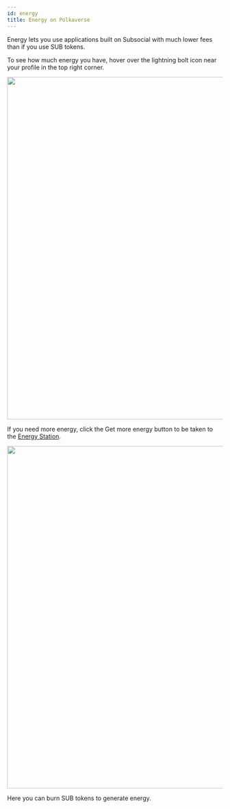 ```yaml
---
id: energy
title: Energy on Polkaverse
---
```

Energy lets you use applications built on Subsocial with much lower fees than if you use SUB tokens.

To see how much energy you have, hover over the lightning bolt icon near your profile in the top right corner.

<img src="/img/polkaverse/energy-1.png" width="800" />

If you need more energy, click the Get more energy button to be taken to the [Energy Station](https://polkaverse.com/energy).

<img src="/img/polkaverse/energy-2.png" width="800" />

Here you can burn SUB tokens to generate energy.